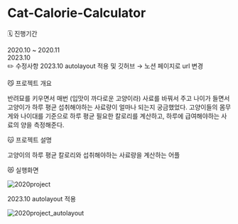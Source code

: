 # Cat-Calorie-Calculator

🗓 진행기간

2020.10 ~ 2020.11  
2023.10  
✏️ 수정사항
  2023.10 autolayout 적용 및 깃허브 → 노션 페이지로 url 변경  

  
😼 프로젝트 개요  
  
반려묘를 키우면서 매번 (입맛이 까다로운 고양이라) 사료를 바꿔서 주고 나이가 들면서 고양이가 하루 평균 섭취해야하는 사료량이 얼마나 되는지 궁금했었다. 고양이들의 몸무게와 나이대를 기준으로 하루 평균 필요한 칼로리를 계산하고, 하루에 급여해야하는 사료의 양을 측정해준다.  

  

😽 프로젝트 설명  

고양이의 하루 평균 칼로리와 섭취해야하는 사료량을 계산하는 어플


😻 실행화면  

![2020project](https://github.com/Yeji-Jang1210/Cat-Calorie-Calculator/assets/62092491/d721ef4d-f1bf-4d3f-8862-3e636b15b107)


2023.10 autolayout 적용

![2020project_autolayout](https://github.com/Yeji-Jang1210/Cat-Calorie-Calculator/assets/62092491/7d6f39cd-08cf-449c-b72d-23c6c89ae2e7)

